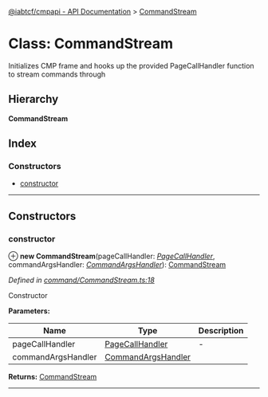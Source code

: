 [@iabtcf/cmpapi - API Documentation](../README.md) > [CommandStream](../classes/commandstream.md)

# Class: CommandStream

Initializes CMP frame and hooks up the provided PageCallHandler function to stream commands through

## Hierarchy

**CommandStream**

## Index

### Constructors

* [constructor](commandstream.md#constructor)

---

## Constructors

<a id="constructor"></a>

###  constructor

⊕ **new CommandStream**(pageCallHandler: *[PageCallHandler](../#pagecallhandler)*, commandArgsHandler: *[CommandArgsHandler](../#commandargshandler)*): [CommandStream](commandstream.md)

*Defined in [command/CommandStream.ts:18](https://github.com/chrispaterson/iabtcf/blob/a518601/modules/cmpapi/src/command/CommandStream.ts#L18)*

Constructor

**Parameters:**

| Name | Type | Description |
| ------ | ------ | ------ |
| pageCallHandler | [PageCallHandler](../#pagecallhandler) |  \- |
| commandArgsHandler | [CommandArgsHandler](../#commandargshandler) |   |

**Returns:** [CommandStream](commandstream.md)

___

